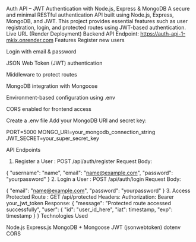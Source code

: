 Auth API – JWT Authentication with Node.js, Express & MongoDB
A secure and minimal RESTful authentication API built using Node.js, Express, MongoDB, and JWT. This project provides essential features such as user registration, login, and protected routes using JWT-based authentication.
Live URL (Render Deployment)
Backend API Endpoint:
https://auth-api-1-mkix.onrender.com
Features
 Register new users

 Login with email & password

 JSON Web Token (JWT) authentication

 Middleware to protect routes

 MongoDB integration with Mongoose

 Environment-based configuration using .env

 CORS enabled for frontend access

Create a .env file
Add your MongoDB URI and secret key:

PORT=5000
MONGO_URI=your_mongodb_connection_string
JWT_SECRET=your_super_secret_key

API Endpoints
1. Register a User : POST /api/auth/register
Request Body:

{
  "username": "name",
  "email": "name@example.com",
  "password": "yourpassword"
}
2. Login a User : POST /api/auth/login
Request Body:

{
  "email": "name@example.com",
  "password": "yourpassword"
}
3. Access Protected Route : GET /api/protected
Headers:
Authorization: Bearer your_jwt_token
Response:
{
  "message": "Protected route accessed successfully",
  "user": {
    "id": "user_id_here",
    "iat": timestamp,
    "exp": timestamp
  }
}
Technologies Used

Node.js
Express.js
MongoDB + Mongoose
JWT (jsonwebtoken)
dotenv
CORS
